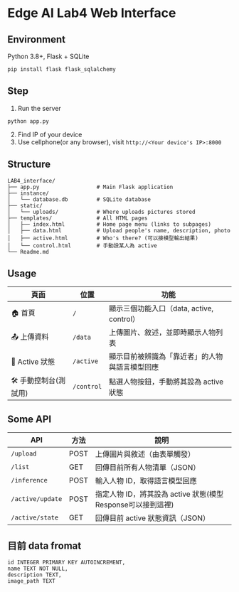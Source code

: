 # Edge AI Lab4 Web Interface
## Environment
Python 3.8+, Flask + SQLite
```
pip install flask flask_sqlalchemy
```
## Step
1. Run the server
```
python app.py
```
2. Find IP of your device
3. Use cellphone(or any browser), visit `http://<Your device's IP>:8000`

## Structure
```
LAB4_interface/
├── app.py                  # Main Flask application
├── instance/
│   └── database.db         # SQLite database
├── static/
│   └── uploads/            # Where uploads pictures stored
├── templates/              # All HTML pages
│   ├── index.html          # Home page menu (links to subpages)
│   ├── data.html           # Upload people's name, description, photo
│   ├── active.html         # Who's there? (可以接模型輸出結果)
│   └── control.html        # 手動設某人為 active
└── Readme.md               

```

## Usage
| 頁面           | 位置         | 功能                              |
| ------------ | ---------- | ------------------------------- |
| 🏠 首頁        | `/`        | 顯示三個功能入口（data, active, control） |
| 📤 上傳資料      | `/data`    | 上傳圖片、敘述，並即時顯示人物列表               |
| 🧠 Active 狀態 | `/active`  | 顯示目前被辨識為「靠近者」的人物與語言模型回應         |
| 🛠️ 手動控制台(測試用)    | `/control` | 點選人物按鈕，手動將其設為 active 狀態         |

## Some API
| API              | 方法   | 說明                     |
| ---------------- | ---- | ---------------------- |
| `/upload`        | POST | 上傳圖片與敘述（由表單觸發）         |
| `/list`          | GET  | 回傳目前所有人物清單（JSON）       |
| `/inference`     | POST | 輸入人物 ID，取得語言模型回應       |
| `/active/update` | POST | 指定人物 ID，將其設為 active 狀態(模型Response可以接到這裡) |
| `/active/state`  | GET  | 回傳目前 active 狀態資訊（JSON） |

## 目前 data fromat
```
id INTEGER PRIMARY KEY AUTOINCREMENT,
name TEXT NOT NULL,
description TEXT,
image_path TEXT
```